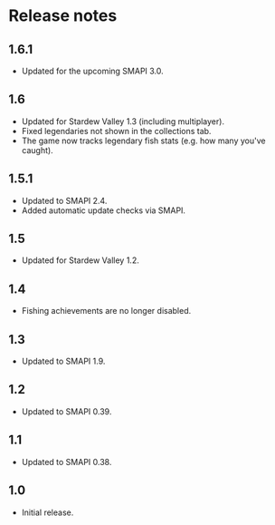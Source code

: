 # Release notes
## 1.6.1
* Updated for the upcoming SMAPI 3.0.

## 1.6
* Updated for Stardew Valley 1.3 (including multiplayer).
* Fixed legendaries not shown in the collections tab.
* The game now tracks legendary fish stats (e.g. how many you've caught).

## 1.5.1
* Updated to SMAPI 2.4.
* Added automatic update checks via SMAPI.

## 1.5
* Updated for Stardew Valley 1.2.

## 1.4
* Fishing achievements are no longer disabled.

## 1.3
* Updated to SMAPI 1.9.

## 1.2
* Updated to SMAPI 0.39.

## 1.1
* Updated to SMAPI 0.38.

## 1.0
* Initial release.
